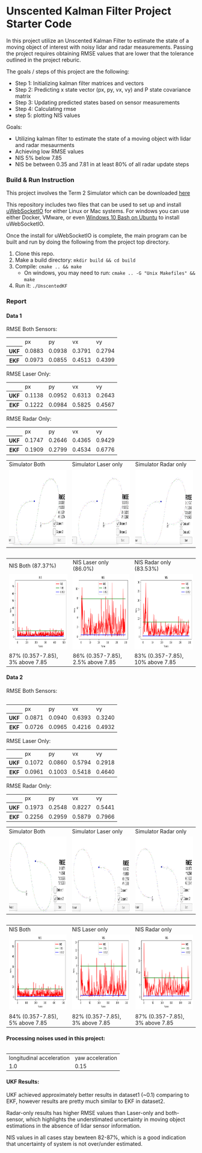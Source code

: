 # Unscented Kalman Filter Project Starter Code

In this project utilize an Unscented Kalman Filter to estimate the state of a moving object of interest with noisy lidar and radar measurements. Passing the project requires obtaining RMSE values that are lower that the tolerance outlined in the project reburic. 


The goals / steps of this project are the following:

* Step 1: Initializing kalman filter matrices and vectors 
* Step 2: Predicting x state vector (px, py, vx, vy) and P state covariance matrix 
* Step 3: Updating predicted states based on sensor measurements
* Step 4: Calculating rmse
* step 5: plotting NIS values 

Goals:
* Utilizing kalman filter to estimate the state of a moving object with lidar and radar mesaurments
* Achieving low RMSE values  
* NIS 5% below 7.85
* NIS be between 0.35 and 7.81 in at least 80% of all radar update steps

### Build & Run Instruction
This project involves the Term 2 Simulator which can be downloaded [here](https://github.com/udacity/self-driving-car-sim/releases)

This repository includes two files that can be used to set up and install [uWebSocketIO](https://github.com/uWebSockets/uWebSockets) for either Linux or Mac systems. For windows you can use either Docker, VMware, or even [Windows 10 Bash on Ubuntu](https://www.howtogeek.com/249966/how-to-install-and-use-the-linux-bash-shell-on-windows-10/) to install uWebSocketIO. 

Once the install for uWebSocketIO is complete, the main program can be built and run by doing the following from the project top directory.

1. Clone this repo.
2. Make a build directory: `mkdir build && cd build`
3. Compile: `cmake .. && make` 
   * On windows, you may need to run: `cmake .. -G "Unix Makefiles" && make`
4. Run it: `./UnscentedKF `

### Report

#### Data 1

RMSE Both Sensors:
<table style="width:100%">
  <tbody border="1">
    <tr>
        <td></td>
        <td>px </td>
        <td>py </td>
        <td>vx </td>
        <td>vy </td>
    </tr>
    <tr>
      <th scope="row">UKF</th>
      <td>0.0883</td>
      <td>0.0938</td>
      <td>0.3791</td>
      <td>0.2794</td>
    </tr>
    <tr>
      <th scope="row">EKF</th>
      <td>0.0973</td>
      <td>0.0855</td>
      <td>0.4513</td>
      <td>0.4399</td>
    </tr>
  </tbody>
</table>


RMSE Laser Only:

<table style="width:100%">
  <tbody border="1">
    <tr>
        <td></td>
        <td>px </td>
        <td>py </td>
        <td>vx </td>
        <td>vy </td>
    </tr>
    <tr>
      <th scope="row">UKF</th>
      <td>0.1138</td>
      <td>0.0952</td>
      <td>0.6313</td>
      <td>0.2643</td>
    </tr>
    <tr>
      <th scope="row">EKF</th>
      <td>0.1222</td>
      <td>0.0984</td>
      <td>0.5825</td>
      <td>0.4567</td>
    </tr>
  </tbody>
</table>

RMSE Radar Only:
<table style="width:100%">
  <tbody border="1">
    <tr>
        <td></td>
        <td>px </td>
        <td>py </td>
        <td>vx </td>
        <td>vy </td>
    </tr>
    <tr>
      <th scope="row">UKF</th>
      <td>0.1747</td>
      <td>0.2646</td>
      <td>0.4365</td>
      <td>0.9429</td>
    </tr>
    <tr>
      <th scope="row">EKF</th>
      <td>0.1909</td>
      <td>0.2799</td>
      <td>0.4534</td>
      <td>0.6776</td>
    </tr>
  </tbody>
</table>


<table style="width:100%">
  <tr>
    <td>Simulator Both</td>
    <td>Simulator Laser only</td>
    <td>Simulator Radar only</td>
  </tr>
  <tr>
    <td><img src="./images/both_dt1.png" width="350" height="200"/></td>
    <td><img src="./images/laser_only_dt1.png" width="350" height="200"/></td>
    <td><img src="./images/radar_only_dt1.png" width="350" height="200"/></td>
  </tr>
  <tr>
<table>

<table style="width:100%">
  <tr>
    <td>NIS Both (87.37%)</td>
    <td>NIS Laser only (86.0%)</td>
    <td>NIS Radar only (83.53%)</td>
  </tr>
  <tr>
    <td><img src="./images/both_dt1_nis.png" width="350" height="200"/></td>
    <td><img src="./images/laser_only_dt1_nis.png" width="350" height="200"/></td>
    <td><img src="./images/radar_only_dt1_nis.png" width="350" height="200"/></td>
  </tr>
  <tr>
    <td>87% (0.357-7.85), 3% above 7.85</td>
    <td>86% (0.357-7.85), 2.5% above 7.85</td>
    <td>83% (0.357-7.85), 10% above 7.85</td>
  </tr>
  <tr>
<table>

#### Data 2

RMSE Both Sensors:

<table style="width:100%">
  <tbody border="1">
    <tr>
        <td></td>
        <td>px </td>
        <td>py </td>
        <td>vx </td>
        <td>vy </td>
    </tr>
    <tr>
      <th scope="row">UKF</th>
      <td>0.0871</td>
      <td>0.0940</td>
      <td>0.6393</td>
      <td>0.3240</td>
    </tr>
    <tr>
      <th scope="row">EKF</th>
      <td>0.0726</td>
      <td>0.0965</td>
      <td>0.4216</td>
      <td>0.4932</td>
    </tr>
  </tbody>
</table>

RMSE Laser Only:
<table style="width:100%">
  <tbody border="1">
    <tr>
        <td></td>
        <td>px </td>
        <td>py </td>
        <td>vx </td>
        <td>vy </td>
    </tr>
    <tr>
      <th scope="row">UKF</th>
      <td>0.1072</td>
      <td>0.0860</td>
      <td>0.5794</td>
      <td>0.2918</td>
    </tr>
    <tr>
      <th scope="row">EKF</th>
      <td>0.0961</td>
      <td>0.1003</td>
      <td>0.5418</td>
      <td>0.4640</td>
    </tr>
  </tbody>
</table>

RMSE Radar Only:
<table style="width:100%">
  <tbody border="1">
    <tr>
        <td></td>
        <td>px </td>
        <td>py </td>
        <td>vx </td>
        <td>vy </td>
    </tr>
    <tr>
      <th scope="row">UKF</th>
      <td>0.1973</td>
      <td>0.2548</td>
      <td>0.8227</td>
      <td>0.5441</td>
    </tr>
    <tr>
      <th scope="row">EKF</th>
      <td>0.2256</td>
      <td>0.2959</td>
      <td>0.5879</td>
      <td>0.7966</td>
    </tr>
  </tbody>
</table>

<table style="width:100%">
  <tr>
    <td>Simulator Both</td>
    <td>Simulator Laser only</td>
    <td>Simulator Radar only</td>
  </tr>
  <tr>
    <td><img src="./images/both_dt2.png" width="350" height="200"/></td>
    <td><img src="./images/laser_only_dt2.png" width="350" height="200"/></td>
    <td><img src="./images/radar_only_dt2.png" width="350" height="200"/></td>
  </tr>
  <tr>
<table>

<table style="width:100%">
  <tr>
    <td>NIS Both</td>
    <td>NIS Laser only</td>
    <td>NIS Radar only</td>
  </tr>
  <tr>
    <td><img src="./images/both_dt2_nis.png" width="350" height="200"/></td>
    <td><img src="./images/laser_only_dt2_nis.png" width="350" height="200"/></td>
    <td><img src="./images/radar_only_dt2_nis.png" width="350" height="200"/></td>
  </tr>
  <tr>
    <td>84% (0.357-7.85), 5% above 7.85</td>
    <td>82% (0.357-7.85), 3% above 7.85</td>
    <td>87% (0.357-7.85), 3% above 7.85</td>
  </tr>
<table>

#### Processing noises used in this project:

<table style="width:100%">
  <tr>
    <td>longitudinal acceleration</td>
    <td>yaw acceleration</td>
  </tr>
  <tr>
    <td>1.0</td>
    <td>0.15</td>
  </tr>
  <tr>
<table>

#### UKF Results:
UKF achieved approximately better results in dataset1 (~0.1) comparing to EKF, however results are pretty much similar to EKF in dataset2.

Radar-only results has higher RMSE values than Laser-only and both-sensor, which highlights the understimated uncertainty in moving object estimations in the absence of lidar sensor information.

NIS values in all cases stay bewteen 82-87%, which is a good indication that uncertainty of system is not over/under estimated.

